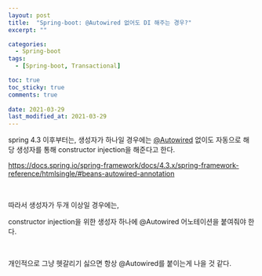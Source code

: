 ```yaml
---
layout: post
title:  "Spring-boot: @Autowired 없어도 DI 해주는 경우?"
excerpt: ""

categories:
  - Spring-boot
tags:
  - [Spring-boot, Transactional]

toc: true
toc_sticky: true
comments: true
 
date: 2021-03-29
last_modified_at: 2021-03-29
---
```


spring 4.3 이후부터는, 생성자가 하나일 경우에는 [@Autowired](https://github.com/Autowired) 없이도 자동으로 해당 생성자를 통해 constructor injection을 해준다고 한다.

<https://docs.spring.io/spring-framework/docs/4.3.x/spring-framework-reference/htmlsingle/#beans-autowired-annotation>

<br>

따라서 생성자가 두개 이상일 경우에는,

constructor injection을 위한 생성자 하나에 @Autowired 어노테이션을 붙여줘야 한다.

<br>

개인적으로 그냥 헷갈리기 싫으면 항상 @Autowired를 붙이는게 나을 것 같다.

